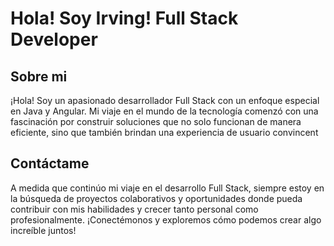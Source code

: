 # Hola! Soy Irving! Full Stack Developer
## Sobre mi
¡Hola! Soy un apasionado desarrollador Full Stack con un enfoque especial en Java y Angular. Mi viaje en el mundo de la tecnología comenzó con una fascinación por construir soluciones que no solo funcionan de manera eficiente, sino que también brindan una experiencia de usuario convincent
## Contáctame
A medida que continúo mi viaje en el desarrollo Full Stack, siempre estoy en la búsqueda de proyectos colaborativos y oportunidades donde pueda contribuir con mis habilidades y crecer tanto personal como profesionalmente. ¡Conectémonos y exploremos cómo podemos crear algo increíble juntos!